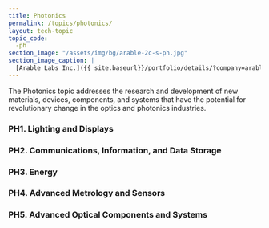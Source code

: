 ```yaml
---
title: Photonics
permalink: /topics/photonics/
layout: tech-topic
topic_code: 
  -ph
section_image: "/assets/img/bg/arable-2c-s-ph.jpg"
section_image_caption: |
  [Arable Labs Inc.]({{ site.baseurl}}/portfolio/details/?company=arable-labs-inc#arable-labs-inc)’s advanced microclimate and crop growth monitoring device, the Mark.
---
```

The Photonics topic addresses the research and development of new materials, devices, components, and systems that have the potential for revolutionary change in the optics and photonics industries. 

### PH1. Lighting and Displays 

### PH2. Communications, Information, and Data Storage 

### PH3. Energy 

### PH4. Advanced Metrology and Sensors 

### PH5. Advanced Optical Components and Systems 
